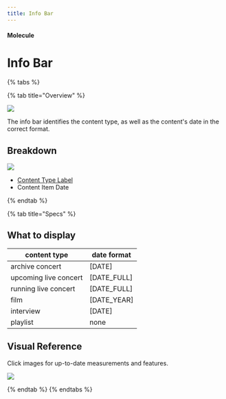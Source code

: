 ```yaml
---
title: Info Bar
---
```


#### Molecule

# Info Bar
{% tabs %}

{% tab title="Overview" %}

![](/assets/images/Molecules/Info-Bar/Cover.png)

The info bar identifies the content type, as well as the content's date in the correct format.

## Breakdown

![](/assets/images/Molecules/Info-Bar/Breakdown.png)

* [Content Type Label](/Design-System/Atoms/Content-Type-Labels.md)
* Content Item Date

{% endtab %}

{% tab title="Specs" %}

## What to display

| content type | date format |
| --- | --- |
| archive concert | [DATE] |
| upcoming live concert | [DATE_FULL] |
| running live concert | [DATE_FULL] |
| film | [DATE_YEAR] |
| interview | [DATE] |
| playlist | none |


## Visual Reference
Click images for up-to-date measurements and features.

[![](/assets/images/Molecules/Info-Bar/XS.png)](https://zpl.io/bWBlMQk)

{% endtab %}
{% endtabs %}